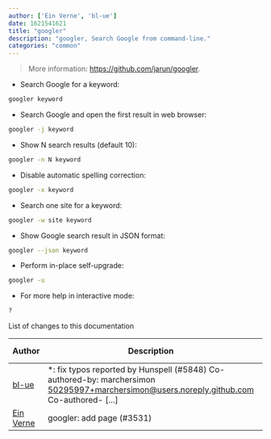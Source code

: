 ```yaml
---
author: ['Ein Verne', 'bl-ue']
date: 1621541621
title: "googler"
description: "googler, Search Google from command-line."
categories: "common"
---
```

> More information: <https://github.com/jarun/googler>.

- Search Google for a keyword:

```bash
googler keyword
```

- Search Google and open the first result in web browser:

```bash
googler -j keyword
```

- Show N search results (default 10):

```bash
googler -n N keyword
```

- Disable automatic spelling correction:

```bash
googler -x keyword
```

- Search one site for a keyword:

```bash
googler -w site keyword
```

- Show Google search result in JSON format:

```bash
googler --json keyword
```

- Perform in-place self-upgrade:

```bash
googler -u
```

- For more help in interactive mode:

```bash
?
```
List of changes to this documentation


Author | Description | ISO 8601 Date | GitHub link
------|-----|-----|-----
[bl-ue](mailto:54780737+bl-ue@users.noreply.github.com) | *: fix typos reported by Hunspell (#5848) Co-authored-by: marchersimon <50295997+marchersimon@users.noreply.github.com> Co-authored- [...] | 2021-05-20T22:13:41 | [8ebd171d6f00](https://github.com/tldr-pages/tldr/commit/8ebd171d6f001698709fefc02b1fd5cc9f3a99c4)
[Ein Verne](mailto:einverne@gmail.com) | googler: add page (#3531) | 2019-11-07T10:14:01 | [aeb623cbee51](https://github.com/tldr-pages/tldr/commit/aeb623cbee51458bfcbe87f8b3cfb3ba53139328)

